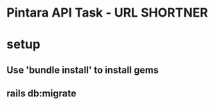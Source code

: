 # Pintara API Task - URL SHORTNER

# setup

## Use 'bundle install' to install gems 
## rails db:migrate
